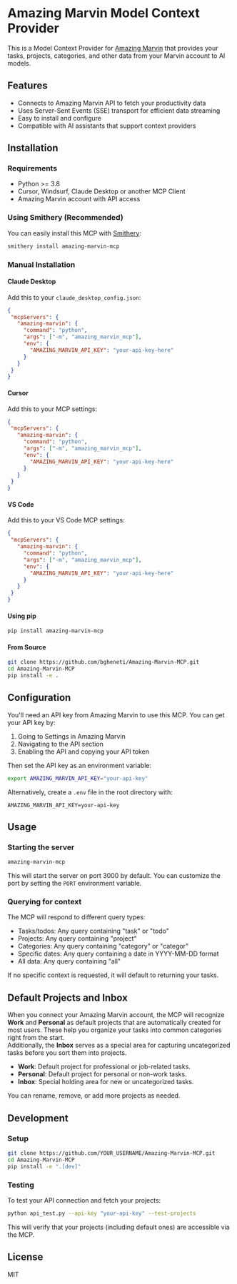 # Amazing Marvin Model Context Provider

This is a Model Context Provider for [Amazing Marvin](https://amazingmarvin.com/) that provides your tasks, projects, categories, and other data from your Marvin account to AI models.

## Features

- Connects to Amazing Marvin API to fetch your productivity data
- Uses Server-Sent Events (SSE) transport for efficient data streaming
- Easy to install and configure
- Compatible with AI assistants that support context providers

## Installation

### Requirements
- Python >= 3.8
- Cursor, Windsurf, Claude Desktop or another MCP Client
- Amazing Marvin account with API access

### Using Smithery (Recommended)

You can easily install this MCP with [Smithery](https://github.com/ai-smith/smithery):

```bash
smithery install amazing-marvin-mcp
```

### Manual Installation

#### Claude Desktop

Add this to your `claude_desktop_config.json`:

```json
{
 "mcpServers": {
   "amazing-marvin": {
     "command": "python",
     "args": ["-m", "amazing_marvin_mcp"],
     "env": {
       "AMAZING_MARVIN_API_KEY": "your-api-key-here"
     }
   }
 }
}
```

#### Cursor

Add this to your MCP settings:

```json
{
 "mcpServers": {
   "amazing-marvin": {
     "command": "python",
     "args": ["-m", "amazing_marvin_mcp"],
     "env": {
       "AMAZING_MARVIN_API_KEY": "your-api-key-here"
     }
   }
 }
}
```

#### VS Code

Add this to your VS Code MCP settings:

```json
{
 "mcpServers": {
   "amazing-marvin": {
     "command": "python",
     "args": ["-m", "amazing_marvin_mcp"],
     "env": {
       "AMAZING_MARVIN_API_KEY": "your-api-key-here"
     }
   }
 }
}
```

#### Using pip

```bash
pip install amazing-marvin-mcp
```

#### From Source

```bash
git clone https://github.com/bgheneti/Amazing-Marvin-MCP.git
cd Amazing-Marvin-MCP
pip install -e .
```

## Configuration

You'll need an API key from Amazing Marvin to use this MCP. You can get your API key by:

1. Going to Settings in Amazing Marvin
2. Navigating to the API section
3. Enabling the API and copying your API token

Then set the API key as an environment variable:

```bash
export AMAZING_MARVIN_API_KEY="your-api-key"
```

Alternatively, create a `.env` file in the root directory with:

```
AMAZING_MARVIN_API_KEY=your-api-key
```

## Usage

### Starting the server

```bash
amazing-marvin-mcp
```

This will start the server on port 3000 by default. You can customize the port by setting the `PORT` environment variable.

### Querying for context

The MCP will respond to different query types:
- Tasks/todos: Any query containing "task" or "todo"  
- Projects: Any query containing "project"
- Categories: Any query containing "category" or "categor"
- Specific dates: Any query containing a date in YYYY-MM-DD format
- All data: Any query containing "all"

If no specific context is requested, it will default to returning your tasks.

## Default Projects and Inbox

When you connect your Amazing Marvin account, the MCP will recognize **Work** and **Personal** as default projects that are automatically created for most users. These help you organize your tasks into common categories right from the start.  
Additionally, the **Inbox** serves as a special area for capturing uncategorized tasks before you sort them into projects.

- **Work**: Default project for professional or job-related tasks.
- **Personal**: Default project for personal or non-work tasks.
- **Inbox**: Special holding area for new or uncategorized tasks.

You can rename, remove, or add more projects as needed.

## Development

### Setup

```bash
git clone https://github.com/YOUR_USERNAME/Amazing-Marvin-MCP.git
cd Amazing-Marvin-MCP
pip install -e ".[dev]"
```

### Testing

To test your API connection and fetch your projects:

```bash
python api_test.py --api-key "your-api-key" --test-projects
```

This will verify that your projects (including default ones) are accessible via the MCP.

## License

MIT
